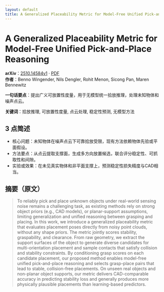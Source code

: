 ```yaml
---
layout: default
title: A Generalized Placeability Metric for Model-Free Unified Pick-and-Place Reasoning
---
```


# A Generalized Placeability Metric for Model-Free Unified Pick-and-Place Reasoning
**arXiv**：[2510.14584v1](https://arxiv.org/abs/2510.14584) · [PDF](https://arxiv.org/pdf/2510.14584.pdf)  
**作者**：Benno Wingender, Nils Dengler, Rohit Menon, Sicong Pan, Maren Bennewitz  

**一句话要点**：提出广义可放置性度量，用于无模型统一拾放推理，处理未知物体和噪声点云。

**关键词**：拾放推理, 可放置性度量, 点云处理, 稳定性预测, 无模型方法

## 3 点简述
- 核心问题：未知物体在噪声点云下可靠拾放受限，现有方法依赖物体先验或平面假设。
- 方法要点：从点云提取支撑面，生成多方向放置候选，联合评分稳定性、可抓取性和间隙。
- 实验或效果：在未见真实物体和非平面支撑上，预测稳定性损失精度与CAD相当。

## 摘要（原文）

> To reliably pick and place unknown objects under real-world sensing noise
> remains a challenging task, as existing methods rely on strong object priors
> (e.g., CAD models), or planar-support assumptions, limiting generalization and
> unified reasoning between grasping and placing. In this work, we introduce a
> generalized placeability metric that evaluates placement poses directly from
> noisy point clouds, without any shape priors. The metric jointly scores
> stability, graspability, and clearance. From raw geometry, we extract the
> support surfaces of the object to generate diverse candidates for
> multi-orientation placement and sample contacts that satisfy collision and
> stability constraints. By conditioning grasp scores on each candidate
> placement, our proposed method enables model-free unified pick-and-place
> reasoning and selects grasp-place pairs that lead to stable, collision-free
> placements. On unseen real objects and non-planar object supports, our metric
> delivers CAD-comparable accuracy in predicting stability loss and generally
> produces more physically plausible placements than learning-based predictors.

